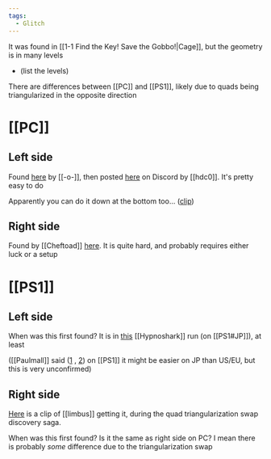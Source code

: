 ```yaml
---
tags:
  - Glitch
---
```

It was found in [[1-1 Find the Key! Save the Gobbo!|Cage]], but the geometry is in many levels
- (list the levels)

There are differences between [[PC]] and [[PS1]], likely due to quads being triangularized in the opposite direction
# [[PC]]
## Left side
Found [here](https://www.youtube.com/watch?v=u0RS7hTrOA4) by [[-o-]], then posted [here](https://discord.com/channels/313375426112389123/408694062862958592/419523187064438784) on Discord by [[hdc0]]. It's pretty easy to do

Apparently you can do it down at the bottom too... ([clip](https://discord.com/channels/313375426112389123/476594364106276870/729585297901486110))
## Right side
Found by [[Cheftoad]] [here](https://discord.com/channels/313375426112389123/408694062862958592/448107691496439809). It is quite hard, and probably requires either luck or a setup
# [[PS1]]
## Left side
When was this first found? It is in [this](https://www.youtube.com/watch?v=yQamI1Zl0P4&t=35s) [[Hypnoshark]] run (on [[PS1#JP]]), at least

([[Paulmall]] said ([1](https://discord.com/channels/313375426112389123/408694062862958592/1290133155160002611) , [2](https://discord.com/channels/313375426112389123/408694062862958592/1290159088654618775)) on [[PS1]] it might be easier on JP than US/EU, but this is very unconfirmed)
## Right side
[Here](https://discord.com/channels/313375426112389123/408694062862958592/1290133147069055062) is a clip of [[limbus]] getting it, during the quad triangularization swap discovery saga.

When was this first found? Is it the same as right side on PC? I mean there is probably *some* difference due to the triangularization swap